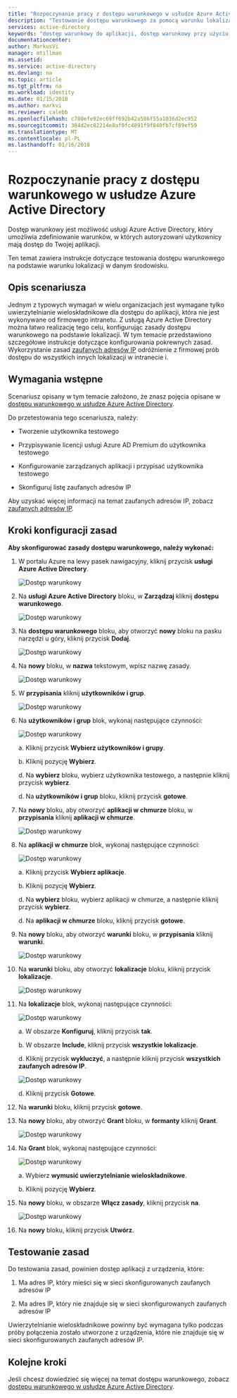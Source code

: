 ```yaml
---
title: "Rozpoczynanie pracy z dostępu warunkowego w usłudze Azure Active Directory | Dokumentacja firmy Microsoft"
description: "Testowanie dostępu warunkowego za pomocą warunku lokalizacji."
services: active-directory
keywords: "dostęp warunkowy do aplikacji, dostęp warunkowy przy użyciu usługi Azure AD, bezpieczny dostęp do zasobów firmy, zasady dostępu warunkowego"
documentationcenter: 
author: MarkusVi
manager: mtillman
ms.assetid: 
ms.service: active-directory
ms.devlang: na
ms.topic: article
ms.tgt_pltfrm: na
ms.workload: identity
ms.date: 01/15/2018
ms.author: markvi
ms.reviewer: calebb
ms.openlocfilehash: c780efe92ec69ff692b42a586f55a1036d2ec952
ms.sourcegitcommit: 384d2ec82214e8af0fc4891f9f840fb7cf89ef59
ms.translationtype: MT
ms.contentlocale: pl-PL
ms.lasthandoff: 01/16/2018
---
```

# <a name="get-started-with-conditional-access-in-azure-active-directory"></a>Rozpoczynanie pracy z dostępu warunkowego w usłudze Azure Active Directory

Dostęp warunkowy jest możliwość usługi Azure Active Directory, który umożliwia zdefiniowanie warunków, w których autoryzowani użytkownicy mają dostęp do Twojej aplikacji. 

Ten temat zawiera instrukcje dotyczące testowania dostępu warunkowego na podstawie warunku lokalizacji w danym środowisku.  


## <a name="scenario-description"></a>Opis scenariusza

Jednym z typowych wymagań w wielu organizacjach jest wymagane tylko uwierzytelnianie wieloskładnikowe dla dostępu do aplikacji, która nie jest wykonywane od firmowego intranetu. Z usługą Azure Active Directory można łatwo realizację tego celu, konfigurując zasady dostępu warunkowego na podstawie lokalizacji. W tym temacie przedstawiono szczegółowe instrukcje dotyczące konfigurowania pokrewnych zasad. Wykorzystanie zasad [zaufanych adresów IP](../multi-factor-authentication/multi-factor-authentication-whats-next.md#trusted-ips) odróżnienie z firmowej prób dostępu do wszystkich innych lokalizacji w intranecie i.


## <a name="prerequisites"></a>Wymagania wstępne

Scenariusz opisany w tym temacie założono, że znasz pojęcia opisane w [dostępu warunkowego w usłudze Azure Active Directory](active-directory-conditional-access-azure-portal.md).

Do przetestowania tego scenariusza, należy:

- Tworzenie użytkownika testowego 

- Przypisywanie licencji usługi Azure AD Premium do użytkownika testowego

- Konfigurowanie zarządzanych aplikacji i przypisać użytkownika testowego

- Skonfiguruj listę zaufanych adresów IP

Aby uzyskać więcej informacji na temat zaufanych adresów IP, zobacz [zaufanych adresów IP](../multi-factor-authentication/multi-factor-authentication-whats-next.md#trusted-ips).


## <a name="policy-configuration-steps"></a>Kroki konfiguracji zasad

**Aby skonfigurować zasady dostępu warunkowego, należy wykonać:**

1. W portalu Azure na lewy pasek nawigacyjny, kliknij przycisk **usługi Azure Active Directory**. 

    ![Dostęp warunkowy](./media/active-directory-conditional-access-azure-portal-get-started/01.png)

2. Na **usługi Azure Active Directory** bloku, w **Zarządzaj** kliknij **dostępu warunkowego**.

    ![Dostęp warunkowy](./media/active-directory-conditional-access-azure-portal-get-started/02.png)
 
3. Na **dostępu warunkowego** bloku, aby otworzyć **nowy** bloku na pasku narzędzi u góry, kliknij przycisk **Dodaj**.

    ![Dostęp warunkowy](./media/active-directory-conditional-access-azure-portal-get-started/03.png)

4. Na **nowy** bloku, w **nazwa** tekstowym, wpisz nazwę zasady.

    ![Dostęp warunkowy](./media/active-directory-conditional-access-azure-portal-get-started/04.png)

5. W **przypisania** kliknij **użytkowników i grup**.

    ![Dostęp warunkowy](./media/active-directory-conditional-access-azure-portal-get-started/05.png)

6. Na **użytkowników i grup** blok, wykonaj następujące czynności:

    ![Dostęp warunkowy](./media/active-directory-conditional-access-azure-portal-get-started/06.png)

    a. Kliknij przycisk **Wybierz użytkowników i grupy**.

    b. Kliknij pozycję **Wybierz**.

    d. Na **wybierz** bloku, wybierz użytkownika testowego, a następnie kliknij przycisk **wybierz**.

    d. Na **użytkowników i grup** bloku, kliknij przycisk **gotowe**.

7. Na **nowy** bloku, aby otworzyć **aplikacji w chmurze** bloku, w **przypisania** kliknij **aplikacji w chmurze**.

    ![Dostęp warunkowy](./media/active-directory-conditional-access-azure-portal-get-started/07.png)

8. Na **aplikacji w chmurze** blok, wykonaj następujące czynności:

    ![Dostęp warunkowy](./media/active-directory-conditional-access-azure-portal-get-started/08.png)

    a. Kliknij przycisk **Wybierz aplikacje**.

    b. Kliknij pozycję **Wybierz**.

    d. Na **wybierz** bloku, wybierz aplikacji w chmurze, a następnie kliknij przycisk **wybierz**.

    d. Na **aplikacji w chmurze** bloku, kliknij przycisk **gotowe**.

9. Na **nowy** bloku, aby otworzyć **warunki** bloku, w **przypisania** kliknij **warunki**.

    ![Dostęp warunkowy](./media/active-directory-conditional-access-azure-portal-get-started/09.png)

10. Na **warunki** bloku, aby otworzyć **lokalizacje** bloku, kliknij przycisk **lokalizacje**.

    ![Dostęp warunkowy](./media/active-directory-conditional-access-azure-portal-get-started/10.png)

11. Na **lokalizacje** blok, wykonaj następujące czynności:

    ![Dostęp warunkowy](./media/active-directory-conditional-access-azure-portal-get-started/11.png)

    a. W obszarze **Konfiguruj**, kliknij przycisk **tak**.

    b. W obszarze **Include**, kliknij przycisk **wszystkie lokalizacje**.

    d. Kliknij przycisk **wykluczyć**, a następnie kliknij przycisk **wszystkich zaufanych adresów IP**.

    ![Dostęp warunkowy](./media/active-directory-conditional-access-azure-portal-get-started/12.png)

    d. Kliknij przycisk **Gotowe**.

12. Na **warunki** bloku, kliknij przycisk **gotowe**.

13. Na **nowy** bloku, aby otworzyć **Grant** bloku, w **formanty** kliknij **Grant**.

    ![Dostęp warunkowy](./media/active-directory-conditional-access-azure-portal-get-started/13.png)

14. Na **Grant** blok, wykonaj następujące czynności:

    ![Dostęp warunkowy](./media/active-directory-conditional-access-azure-portal-get-started/14.png)

    a. Wybierz **wymusić uwierzytelnianie wieloskładnikowe**.

    b. Kliknij pozycję **Wybierz**.

15. Na **nowy** bloku, w obszarze **Włącz zasady**, kliknij przycisk **na**.

    ![Dostęp warunkowy](./media/active-directory-conditional-access-azure-portal-get-started/15.png)

16. Na **nowy** bloku, kliknij przycisk **Utwórz**.


## <a name="testing-the-policy"></a>Testowanie zasad

Do testowania zasad, powinien dostęp aplikacji z urządzenia, które: 

1. Ma adres IP, który mieści się w sieci skonfigurowanych zaufanych adresów IP 

1. Ma adres IP, który nie znajduje się w sieci skonfigurowanych zaufanych adresów IP

Uwierzytelnianie wieloskładnikowe powinny być wymagana tylko podczas próby połączenia zostało utworzone z urządzenia, które nie znajduje się w sieci skonfigurowanych zaufanych adresów IP. 


## <a name="next-steps"></a>Kolejne kroki

Jeśli chcesz dowiedzieć się więcej na temat dostępu warunkowego, zobacz [dostępu warunkowego w usłudze Azure Active Directory](active-directory-conditional-access-azure-portal.md).


